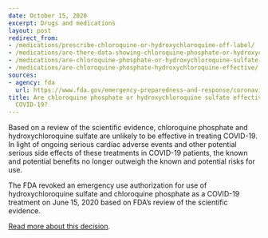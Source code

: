 ```yaml
---
date: October 15, 2020
excerpt: Drugs and medications
layout: post
redirect_from:
- /medications/prescribe-chloroquine-or-hydroxychloroquine-off-label/
- /medications/are-there-data-showing-chloroquine-phosphate-or-hydroxychloroquine-sulfate-might-benefit-patients/
- /medications/are-chloroquine-phosphate-or-hydroxychloroquine-sulfate-approved/
- /medications/are-chloroquine-phosphate-hydroxychloroquine-effective/
sources:
- agency: fda
  url: https://www.fda.gov/emergency-preparedness-and-response/coronavirus-disease-2019-covid-19/covid-19-frequently-asked-questions
title: Are chloroquine phosphate or hydroxychloroquine sulfate effective in treating
  COVID-19?
---
```


Based on a review of the scientific evidence, chloroquine phosphate and hydroxychloroquine sulfate are unlikely to be effective in treating COVID-19. In light of ongoing serious cardiac adverse events and other potential serious side effects of these treatments in COVID-19 patients, the known and potential benefits no longer outweigh the known and potential risks for use.

The FDA revoked an emergency use authorization for use of hydroxychloroquine sulfate and chloroquine phosphate as a COVID-19 treatment on June 15, 2020 based on FDA’s review of the scientific evidence.

[Read more about this decision](https://www.fda.gov/media/138946/download).